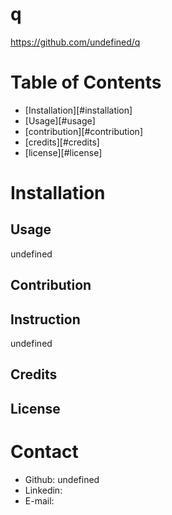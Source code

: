 
# q
https://github.com/undefined/q
  
# Table of Contents

* [Installation][#installation]
* [Usage][#usage]
* [contribution][#contribution]
* [credits][#credits]
* [license][#license]
# Installation

## Usage
undefined
## Contribution

## Instruction
undefined
## Credits

## License


# Contact
* Github: undefined
* Linkedin: 
* E-mail: 